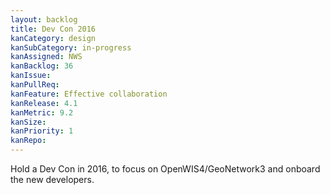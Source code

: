 ```yaml
---
layout: backlog
title: Dev Con 2016
kanCategory: design
kanSubCategory: in-progress
kanAssigned: NWS
kanBacklog: 36
kanIssue:
kanPullReq:
kanFeature: Effective collaboration
kanRelease: 4.1
kanMetric: 9.2
kanSize:
kanPriority: 1
kanRepo:
---
```

Hold a Dev Con in 2016, to focus on OpenWIS4/GeoNetwork3 and onboard the new developers.
